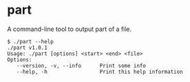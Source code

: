 # part

A command-line tool to output part of a file.

```
$ ./part --help
./part v1.0.1
Usage: ./part [options] <start> <end> <file>
Options:
   --version, -v, --info      Print some info
   --help, -h                 Print this help information
```
